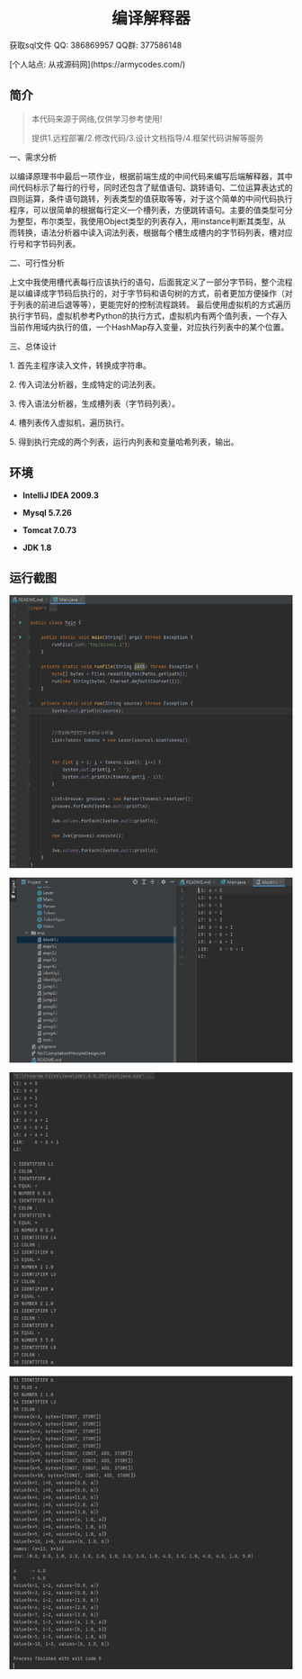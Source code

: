 <p><h1 align="center">编译解释器</h1></p>

<p> 获取sql文件 QQ: 386869957 QQ群: 377586148 </p>
<p> [个人站点: 从戎源码网](https://armycodes.com/)</p>

## 简介

> 本代码来源于网络,仅供学习参考使用!
>
> 提供1.远程部署/2.修改代码/3.设计文档指导/4.框架代码讲解等服务
>
>
 <p>一、需求分析</p>
 <p>以编译原理书中最后一项作业，根据前端生成的中间代码来编写后端解释器，其中间代码标示了每行的行号，同时还包含了赋值语句、跳转语句、二位运算表达式的四则运算，条件语句跳转，列表类型的值获取等等，对于这个简单的中间代码执行程序，可以很简单的根据每行定义一个槽列表，方便跳转语句。主要的值类型可分为整型，布尔类型，我使用Object类型的列表存入，用instance判断其类型，从而转换，语法分析器中读入词法列表，根据每个槽生成槽内的字节码列表，槽对应行号和字节码列表。</p>
 <p>二、可行性分析</p>
  
 <p>上文中我使用槽代表每行应该执行的语句，后面我定义了一部分字节码，整个流程是以编译成字节码后执行的，对于字节码和语句树的方式，前者更加方便操作（对于列表的前进后退等等），更能完好的控制流程跳转。
 最后使用虚拟机的方式遍历执行字节码，虚拟机参考Python的执行方式，虚拟机内有两个值列表，一个存入当前作用域内执行的值，一个HashMap存入变量，对应执行列表中的某个位置。</p>
 
 
 <p>三、总体设计</p>
 <p>1.   首先主程序读入文件，转换成字符串。</p>
 <p>2.   传入词法分析器，生成特定的词法列表。</p>
 <p>3.   传入语法分析器，生成槽列表（字节码列表）。</p>
 <p>4.   槽列表传入虚拟机，遍历执行。</p>
 <p>5.   得到执行完成的两个列表，运行内列表和变量哈希列表，输出。</p>


## 环境

- <b>IntelliJ IDEA 2009.3</b>

- <b>Mysql 5.7.26</b>

- <b>Tomcat 7.0.73</b>

- <b>JDK 1.8</b>


## 运行截图
![](screenshot/1.png)

![](screenshot/2.png)

![](screenshot/3.png)

![](screenshot/4.png)





